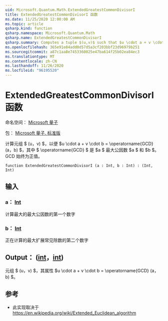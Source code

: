 ```yaml
---
uid: Microsoft.Quantum.Math.ExtendedGreatestCommonDivisorI
title: ExtendedGreatestCommonDivisorI 函数
ms.date: 11/25/2020 12:00:00 AM
ms.topic: article
qsharp.kind: function
qsharp.namespace: Microsoft.Quantum.Math
qsharp.name: ExtendedGreatestCommonDivisorI
qsharp.summary: Computes a tuple $(u,v)$ such that $u \cdot a + v \cdot b = \operatorname{GCD}(a, b)$, where $\operatorname{GCD}$ is $a$ greatest common divisor of $a$ and $b$. The GCD is always positive.
ms.openlocfilehash: 365e91e84add0d57d5a3cf203bbf23d96979b251
ms.sourcegitcommit: a87c1aa8e7453360025e47ba614f25b02ea84ec3
ms.translationtype: MT
ms.contentlocale: zh-CN
ms.lasthandoff: 11/26/2020
ms.locfileid: "96195520"
---
```

# <a name="extendedgreatestcommondivisori-function"></a>ExtendedGreatestCommonDivisorI 函数

命名空间： [Microsoft 量子](xref:Microsoft.Quantum.Math)

包： [Microsoft 量子. 标准版](https://nuget.org/packages/Microsoft.Quantum.Standard)


计算元组 $ (u，v) $，以便 $u \cdot a + v \cdot b = \operatorname{GCD} (a，b) $，其中 $ \operatorname{GCD} $ 是 $a $ 最大公因数 $a $ 和 $b $。 GCD 始终为正值。

```qsharp
function ExtendedGreatestCommonDivisorI (a : Int, b : Int) : (Int, Int)
```


## <a name="input"></a>输入

### <a name="a--int"></a>a： [Int](xref:microsoft.quantum.lang-ref.int)

计算最大的最大公因数的第一个数字


### <a name="b--int"></a>b： [Int](xref:microsoft.quantum.lang-ref.int)

正在计算的最大扩展常见除数的第二个数字



## <a name="output--intint"></a>Output： ([int](xref:microsoft.quantum.lang-ref.int)，[int](xref:microsoft.quantum.lang-ref.int)) 

元组 $ (u，v) $，其属性 $u \cdot a + v \cdot b = \operatorname{GCD} (a，b) $。

## <a name="references"></a>参考

- 此实现取决于 https://en.wikipedia.org/wiki/Extended_Euclidean_algorithm